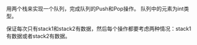 用两个栈来实现一个队列，完成队列的Push和Pop操作。 队列中的元素为int类型。

保证每次只有stack1和stack2有数据，然后每个操作都要考虑两种情况：stack1有数据或者stack2有数据。

